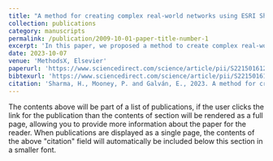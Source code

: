 ```yaml
---
title: "A method for creating complex real-world networks using ESRI Shapefiles"
collection: publications
category: manuscripts
permalink: /publication/2009-10-01-paper-title-number-1
excerpt: 'In this paper, we proposed a method to create complex real-world networks using ESRI Shapefiles. The proposed method successfully resolves the issue of transforming ESRI Shapefile data into the necessary format for well-known graph analysis libraries like OSMnx and NetworkX. The proposed method enables researchers to quickly create graphical networks for their research projects, allowing them to test their theories on actual networks.'
date: 2023-10-07
venue: 'MethodsX, Elsevier'
paperurl: 'https://www.sciencedirect.com/science/article/pii/S2215016123004223?via%3Dihub'
bibtexurl: 'https://www.sciencedirect.com/science/article/pii/S2215016123004223#section-cited-by:~:text=citation%20to%20RIS-,Export,-citation%20to%20BibTeX'
citation: 'Sharma, H., Mooney, P. and Galván, E., 2023. A method for creating complex real-world networks using ESRI Shapefiles. MethodsX, 11, p.102426'
---
```

The contents above will be part of a list of publications, if the user clicks the link for the publication than the contents of section will be rendered as a full page, allowing you to provide more information about the paper for the reader. When publications are displayed as a single page, the contents of the above "citation" field will automatically be included below this section in a smaller font.
